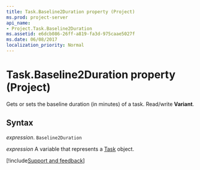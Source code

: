 ```yaml
---
title: Task.Baseline2Duration property (Project)
ms.prod: project-server
api_name:
- Project.Task.Baseline2Duration
ms.assetid: e6dcb086-26ff-a819-fa3d-975caae5027f
ms.date: 06/08/2017
localization_priority: Normal
---
```



# Task.Baseline2Duration property (Project)

Gets or sets the baseline duration (in minutes) of a task. Read/write  **Variant**.


## Syntax

_expression_. `Baseline2Duration`

_expression_ A variable that represents a [Task](./Project.Task.md) object.

[!include[Support and feedback](~/includes/feedback-boilerplate.md)]
